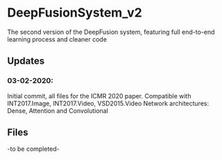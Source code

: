 # DeepFusionSystem_v2
The second version of the DeepFusion system, featuring full end-to-end learning process and cleaner code

## Updates
### 03-02-2020: 
Initial commit, all files for the ICMR 2020 paper.
Compatible with INT2017.Image, INT2017.Video, VSD2015.Video
Network architectures: Dense, Attention and Convolutional



## Files
-to be completed-
